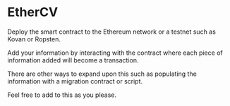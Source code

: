 # EtherCV

Deploy the smart contract to the Ethereum network or a testnet such as Kovan or Ropsten.

Add your information by interacting with the contract where each piece of information added will become a transaction.

There are other ways to expand upon this such as populating the information with a migration contract or script.

Feel free to add to this as you please.